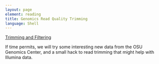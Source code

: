 ```yaml
---
layout: page
element: reading
title: Genomics Read Quality Trimming
language: Shell
---
```


[Trimming and Filtering](https://datacarpentry.org/wrangling-genomics/03-trimming/index.html)

If time permits, we will try some interesting new data from the OSU Genomics Center, and a small hack 
to read trimming that might help with Illumina data.


